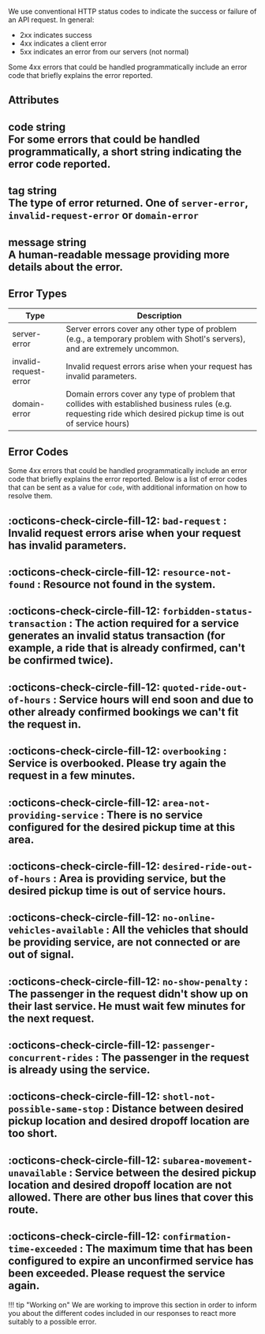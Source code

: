 We use conventional HTTP status codes to indicate the success or failure of an API request. 
In general: 

- 2xx indicates success
- 4xx indicates a client error
- 5xx indicates an error from our servers (not normal)

Some 4xx errors that could be handled programmatically include an error code that briefly explains the error reported.

Attributes
-------------
**code** string <br>
For some errors that could be handled programmatically, a short string indicating the error code reported.
-------------
**tag** string <br>
The type of error returned. One of <code>server-error</code>, <code>invalid-request-error</code> or <code>domain-error</code>
-------------
**message** string <br>
A human-readable message providing more details about the error.
-------------
Error Types
-------------
| Type      | Description                                                                                             |
| ----------- | ------------------------------------------------------------------------------------------------------- |
| server-error       | Server errors cover any other type of problem (e.g., a temporary problem with Shotl's servers), and are extremely uncommon.                                             |
| invalid-request-error   | Invalid request errors arise when your request has invalid parameters.
| domain-error | Domain errors cover any type of problem that collides with established business rules (e.g. requesting ride which desired pickup time is out of service hours)

Error Codes
-------------
Some 4xx errors that could be handled programmatically include an error code that briefly explains the error reported. Below is a list of error codes that can be sent as a value for <code>code</code>, with additional information on how to resolve them.

<span class="check-circle-fill">:octicons-check-circle-fill-12:</span> <code>bad-request</code>
:   Invalid request errors arise when your request has invalid parameters.
-------------
<span class="check-circle-fill">:octicons-check-circle-fill-12:</span> <code>resource-not-found</code>
:   Resource not found in the system.
-------------
<span class="check-circle-fill">:octicons-check-circle-fill-12:</span> <code>forbidden-status-transaction</code>
:   The action required for a service generates an invalid status transaction (for example, a ride that is already confirmed, can't be confirmed twice).
-------------
<span class="check-circle-fill">:octicons-check-circle-fill-12:</span> <code>quoted-ride-out-of-hours</code>
:   Service hours will end soon and due to other already confirmed bookings we can't fit the request in.
-------------
<span class="check-circle-fill">:octicons-check-circle-fill-12:</span> <code>overbooking</code>
:   Service is overbooked. Please try again the request in a few minutes.
-------------
<span class="check-circle-fill">:octicons-check-circle-fill-12:</span> <code>area-not-providing-service</code>
:   There is no service configured for the desired pickup time at this area.
-------------
<span class="check-circle-fill">:octicons-check-circle-fill-12:</span> <code>desired-ride-out-of-hours</code>
:   Area is providing service, but the desired pickup time is out of service hours.
-------------
<span class="check-circle-fill">:octicons-check-circle-fill-12:</span> <code>no-online-vehicles-available</code>
:   All the vehicles that should be providing service, are not connected or are out of signal.
-------------
<span class="check-circle-fill">:octicons-check-circle-fill-12:</span> <code>no-show-penalty</code>
:   The passenger in the request didn't show up on their last service. He must wait few minutes for the next request.
-------------
<span class="check-circle-fill">:octicons-check-circle-fill-12:</span> <code>passenger-concurrent-rides</code>
:   The passenger in the request is already using the service.
-------------
<span class="check-circle-fill">:octicons-check-circle-fill-12:</span> <code>shotl-not-possible-same-stop</code>
:   Distance between desired pickup location and desired dropoff location are too short.
-------------
<span class="check-circle-fill">:octicons-check-circle-fill-12:</span> <code>subarea-movement-unavailable</code>
:   Service between the desired pickup location and desired dropoff location are not allowed. There are other bus lines that cover this route.
-------------
<span class="check-circle-fill">:octicons-check-circle-fill-12:</span> <code>confirmation-time-exceeded</code>
:   The maximum time that has been configured to expire an unconfirmed service has been exceeded. Please request the service again.
-------------

!!! tip "Working on"
    We are working to improve this section in order to inform you about the different codes included in our responses 
    to react more suitably to a possible error. 


